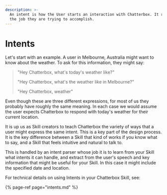 ```yaml
---
description: >-
  An intent is how the User starts an interaction with Chatterbox. It represents
  the job they are trying to accomplish.
---
```


# Intents

Let's start with an example. A user in Melbourne, Australia might want to know about the weather. To ask for this information, they might say:

> "Hey Chatterbox, what's today's weather like?" 
>
> "Hey Chatterbox, what's the weather like in Melbourne?" 
>
> "Hey Chatterbox, weather"

Even though these are three different expressions, for most of us they probably have roughly the same meaning. In each case we would assume the user expects Chatterbox to respond with today's weather for their current location. 

It is up us as Skill creators to teach Chatterbox the variety of ways that a user might express the same intent. This is a key part of the design process. It is the key difference between a Skill that kind of works if you know what to say, and a Skill that feels intuitive and natural to talk to.

This is handled by an intent parser whose job it is to learn from your Skill what intents it can handle, and extract from the user's speech and key information that might be useful for your Skill. In this case it might include the specified date and location.

For technical details on using Intents in your Chatterbox Skill, see:

{% page-ref page="intents.md" %}



